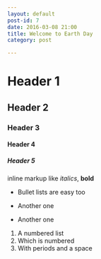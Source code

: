 ```yaml
---
layout: default
post-id: 7
date: 2016-03-08 21:00
title: Welcome to Earth Day
category: post

---
```

# Header 1 #

## Header 2 ##

### Header 3 ###

#### Header 4 ####

##### Header 5 #####

inline markup like _italics_,  **bold**

* Bullet lists are easy too
- Another one
+ Another one

1. A numbered list
2. Which is numbered
3. With periods and a space
